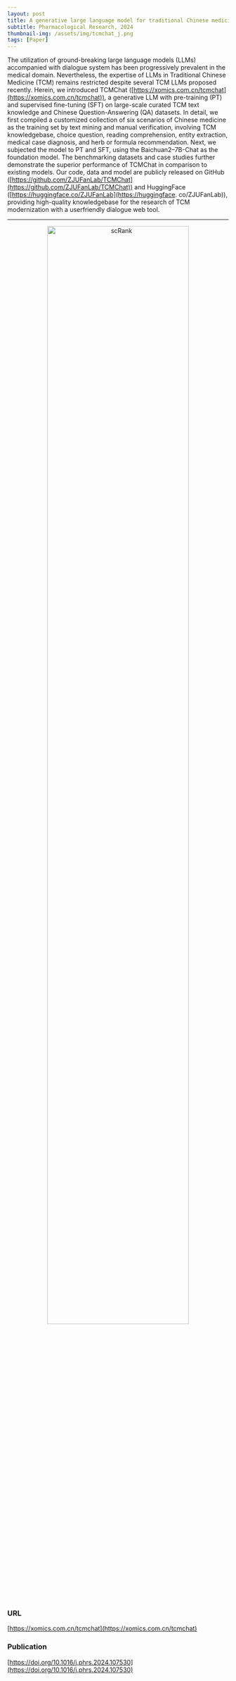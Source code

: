 ```yaml
---
layout: post
title: A generative large language model for traditional Chinese medicine
subtitle: Pharmacological Research, 2024
thumbnail-img: /assets/img/tcmchat_j.png
tags: [Paper]
---
```


The utilization of ground-breaking large language models (LLMs) accompanied with dialogue system has been progressively prevalent in the medical domain. Nevertheless, the expertise of LLMs in Traditional Chinese Medicine (TCM) remains restricted despite several TCM LLMs proposed recently. Herein, we introduced TCMChat ([https://xomics.com.cn/tcmchat](https://xomics.com.cn/tcmchat)), a generative LLM with pre-training (PT) and supervised fine-tuning (SFT) on large-scale curated TCM text knowledge and Chinese Question-Answering (QA) datasets. In detail, we first compiled a customized collection of six scenarios of Chinese medicine as the training set by text mining and manual verification, involving TCM knowledgebase, choice question, reading comprehension, entity extraction, medical case diagnosis, and herb or formula recommendation. Next, we subjected the model to PT and SFT, using the Baichuan2–7B-Chat as the foundation model. The benchmarking datasets and case studies further demonstrate the superior performance of TCMChat in comparison to existing models. Our code, data and model are publicly released on GitHub ([https://github.com/ZJUFanLab/TCMChat](https://github.com/ZJUFanLab/TCMChat)) and HuggingFace ([https://huggingface.co/ZJUFanLab](https://huggingface. co/ZJUFanLab)), providing high-quality knowledgebase for the research of TCM modernization with a userfriendly dialogue web tool.

***

<div style="text-align: center;">
  <img src="https://github.com/user-attachments/assets/682b5d00-520b-4238-b495-a0d303f4273d" alt="scRank" style="width: 80%;" />
</div>

### URL
[https://xomics.com.cn/tcmchat](https://xomics.com.cn/tcmchat)

### Publication
[https://doi.org/10.1016/j.phrs.2024.107530](https://doi.org/10.1016/j.phrs.2024.107530)